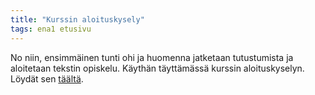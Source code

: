 ```yaml
---
title: "Kurssin aloituskysely"
tags: ena1 etusivu
---
```


No niin, ensimmäinen tunti ohi ja huomenna jatketaan tutustumista ja aloitetaan tekstin opiskelu. Käythän täyttämässä kurssin aloituskyselyn. Löydät sen [täältä](https://docs.google.com/a/koskenranta.fi/forms/d/1ttSnBG8YA0BxsfYLvO8w515JrdHgI4H-OQdlG958_EY/viewform).

